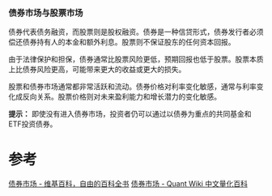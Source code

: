 

### 债券市场与股票市场
债券代表债务融资，而股票则是股权融资。债券是一种信贷形式，债券发行者必须偿还债券持有人的本金和额外利息。股票则不保证股东的任何资本回报。

由于法律保护和担保，债券通常比股票风险更低，预期回报也低于股票。股票本质上比债券风险更高，可能带来更大的收益或更大的损失。

股票和债券市场通常都非常活跃和流动。债券价格对利率变化敏感，通常与利率变化成反向关系。股票价格则对未来盈利能力和增长潜力的变化敏感。

**提示：** 即使没有进入债券市场，投资者仍可以通过以债券为重点的共同基金和ETF投资债券。

# 参考
[债券市场 - 维基百科，自由的百科全书](https://zh.wikipedia.org/wiki/%E5%82%B5%E5%88%B8%E5%B8%82%E5%A0%B4)
[债券市场 - Quant Wiki 中文量化百科](https://quant-wiki.com/basic/finance/%E5%80%BA%E5%88%B8%E5%B8%82%E5%9C%BA_Bond%20Market/)
